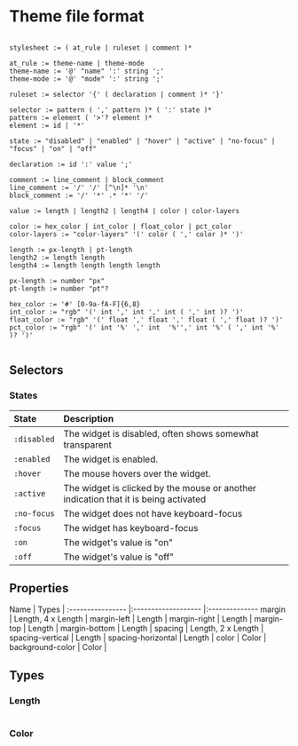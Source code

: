 Theme file format
=================



```

stylesheet := ( at_rule | ruleset | comment )*

at_rule := theme-name | theme-mode
theme-name := '@' "name" ':' string ';'
theme-mode := '@' "mode" ':' string ';'

ruleset := selector '{' ( declaration | comment )* '}'

selector := pattern ( ',' pattern )* ( ':' state )*
pattern := element ( '>'? element )*
element := id | '*'

state := "disabled" | "enabled" | "hover" | "active" | "no-focus" | "focus" | "on" | "off"

declaration := id ':' value ';'

comment := line_comment | block_comment
line_comment := '/' '/' [^\n]* '\n'
block_comment := '/' '*' .* '*' '/'

value := length | length2 | length4 | color | color-layers

color := hex_color | int_color | float_color | pct_color
color-layers := "color-layers" '(' color ( ',' color )* ')'

length := px-length | pt-length
length2 := length length
length4 := length length length length

px-length := number "px"
pt-length := number "pt"?

hex_color := '#' [0-9a-fA-F]{6,8}
int_color := "rgb" '(' int ',' int ',' int ( ',' int )? ')'
float_color := "rgb" '(' float ',' float ',' float ( ',' float )? ')'
pct_color := "rgb" '(' int '%' ',' int  '%'',' int '%' ( ',' int '%' )? ')'


```

Selectors
---------

### States

  State            | Description
 :---------------- |:--------------------------------------------------------------------------------------
  `:disabled`      | The widget is disabled, often shows somewhat transparent
  `:enabled`       | The widget is enabled.
  `:hover`         | The mouse hovers over the widget.
  `:active`        | The widget is clicked by the mouse or another indication that it is being activated
  `:no-focus`      | The widget does not have keyboard-focus
  `:focus`         | The widget has keyboard-focus
  `:on`            | The widget's value is "on"
  `:off`           | The widget's value is "off"



Properties
----------


   Name                     | Types               |
 :----------------          |:------------------- |:--------------
   margin                   | Length, 4 x Length  |
   margin-left              | Length              |
   margin-right             | Length              |
   margin-top               | Length              |
   margin-bottom            | Length              |
   spacing                  | Length, 2 x Length  |
   spacing-vertical         | Length              |
   spacing-horizontal       | Length              |
   color                    | Color               |
   background-color         | Color               |

Types
-----

### Length

```
```


### Color

```

```











